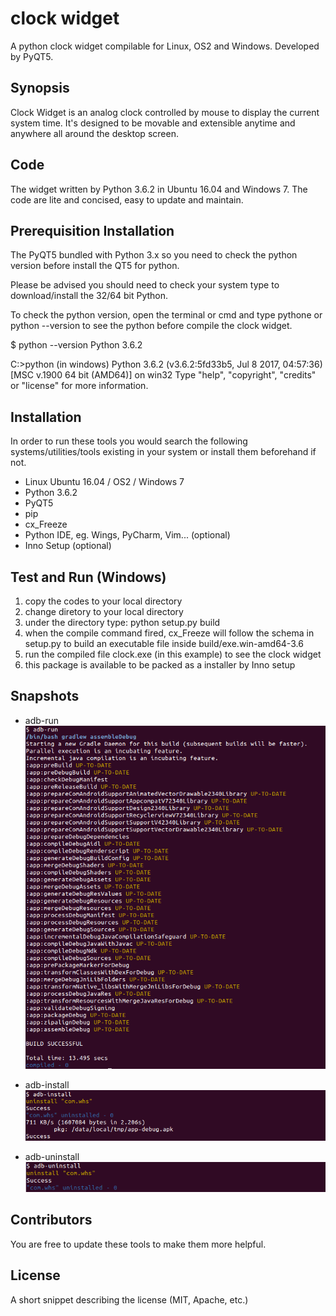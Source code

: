 # clock widget

A python clock widget compilable for Linux, OS2 and Windows. Developed by PyQT5. 

## Synopsis

Clock Widget is an analog clock controlled by mouse to display the current system time. It's designed to be movable and extensible anytime and anywhere all around the desktop screen.

## Code

The widget written by Python 3.6.2 in Ubuntu 16.04 and Windows 7. The code are lite and concised, easy to update and maintain.

## Prerequisition Installation

The PyQT5 bundled with Python 3.x so you need to check the python version before install the QT5 for python. 

Please be advised you should need to check your system type to download/install the 32/64 bit Python.

To check the python version, open the terminal or cmd and type pythone or python --version to see the python before compile the clock widget.

$ python --version
Python 3.6.2

C:\>python (in windows)
Python 3.6.2 (v3.6.2:5fd33b5, Jul  8 2017, 04:57:36) [MSC v.1900 64 bit (AMD64)] on win32
Type "help", "copyright", "credits" or "license" for more information.
>>>

## Installation

In order to run these tools you would search the following systems/utilities/tools existing in your system or install them beforehand if not.

* Linux Ubuntu 16.04 / OS2 / Windows 7
* Python 3.6.2
* PyQT5
* pip
* cx_Freeze
* Python IDE, eg. Wings, PyCharm, Vim... (optional)
* Inno Setup (optional) 

## Test and Run (Windows)
1. copy the codes to your local directory 
2. change diretory to your local directory
3. under the directory type: python setup.py build
4. when the compile command fired, cx_Freeze will follow the schema in setup.py to build an executable file inside build/exe.win-amd64-3.6
5. run the compiled file clock.exe (in this example) to see the clock widget
6. this package is available to be packed as a installer by Inno setup

## Snapshots

* adb-run<br>
![adb-run](https://raw.githubusercontent.com/joechiu/adb-tools/master/snapshots/adb-run-snapshot.png "adb-run snapshot")

* adb-install<br>
![adb-install](https://raw.githubusercontent.com/joechiu/adb-tools/master/snapshots/adb-install-snapshot.png "adb-install snapshot")

* adb-uninstall<br>
![adb-uninstall](https://raw.githubusercontent.com/joechiu/adb-tools/master/snapshots/adb-uninstall-snapshot.png "adb-uninstall snapshot")

## Contributors

You are free to update these tools to make them more helpful.

## License

A short snippet describing the license (MIT, Apache, etc.)
